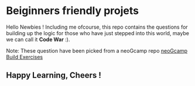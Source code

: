 # Beiginners friendly projets

Hello Newbies ! Including me ofcourse, this repo contains the questions for building up the logic for those who have just stepped into this world, maybe we can call it **Code War** :).

Note: These question have been picked from a neoGcamp repo [neoGcamp Build Exercises](https://github.com/neogcamp/build)

## Happy Learning, Cheers !